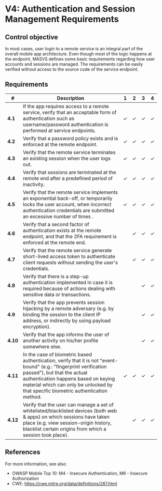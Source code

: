 # V4: Authentication and Session Management Requirements

## Control objective

In most cases, user login to a remote service is an integral part of the overall mobile app architecture. Even though most of the logic happens at the endpoint, MASVS defines some basic requirements regarding how user accounts and sessions are managed. The requirements can be easily verified without access to the source code of the service endpoint.

## Requirements

| # | Description | 1 | 2 | 3 | 4 |
| --- | --- | --- | --- | --- | --- |
| **4.1** | If the app requires access to a remote service, verify that an acceptable form of authentication such as username/password authentication is performed at service endpoints. | ✓ | ✓ | ✓ | ✓ |
| **4.2** | Verify that a password policy exists and is enforced at the remote endpoint. | ✓ | ✓ | ✓ | ✓ |
| **4.3** | Verify that the remote service terminates an existing session when the user logs out. | ✓ | ✓ | ✓ | ✓ |
| **4.4** | Verify that sessions are terminated at the remote end after a predefined period of inactivity. | ✓ | ✓ | ✓ | ✓ |
| **4.5** | Verify that the remote service implements an exponential back-off, or temporarily locks the user account, when incorrect authentication credentials are submitted an excessive number of times . | ✓ | ✓ | ✓ | ✓ |
| **4.6** | Verify that a second factor of authentication exists at the remote endpoint, and that the 2FA requirement is enforced at the remote end.  |   | ✓ | ✓ | ✓ |
| **4.7** | Verify that the remote service generate short-lived access token to authenticate client requests without sending the user's credentials.  |   | ✓ | ✓ | ✓ |
| **4.8** | Verify that there is a step-up authentication implemented in case it is required because of actions dealing with sensitive data or transactions.  |   |  | ✓ | ✓ |
| **4.9** | Verify that the app prevents session hijacking by a remote adversary (e.g. by binding the session to the client IP address, or indirectly by using payload encryption).  |   |  | ✓ | ✓ |
| **4.10** | Verify that the app informs the user of another activity on his/her profile somewhere else. |   |  | ✓ | ✓ |
| **4.11** | In the case of biometric based authentication, verify that it is not "event-bound" (e.g.: "fingerprint verification passed"), but that the actual authentication happens based on keying material which can only be unlocked by that specific biometric authentication method. | ✓  | ✓ | ✓ | ✓ |
| **4.12** | Verify that the user can manage a set of whitelisted/blacklisted devices (both web & apps) on which sessions have taken place (e.g. view session-origin history, blacklist certain origins from which a session took place). |  | ✓ | ✓ | ✓ |

## References

For more information, see also:

- OWASP Mobile Top 10: M4 - Insecure Authentication, M6 - Insecure Authorization
- CWE:  https://cwe.mitre.org/data/definitions/287.html
